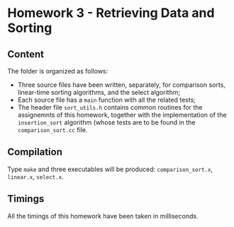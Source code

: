 # Homework 3 - Retrieving Data and Sorting
## Content
The folder is organized as follows:
 - Three source files have been written, separately, for comparison sorts, linear-time sorting algorithms, and the select algorithm;
 - Each source file has a `main` function with all the related tests;
 - The header file `sort_utils.h` contains common routines for the assignemnts of this homework, together with the implementation of the `insertion_sort` algorithm (whose tests are to be found in the `comparison_sort.cc` file.
 
 ## Compilation
 Type `make` and three executables will be produced: `comparison_sort.x`, `linear.x`, `select.x`.
 
 ## Timings
 All the timings of this homework have been taken in milliseconds.
